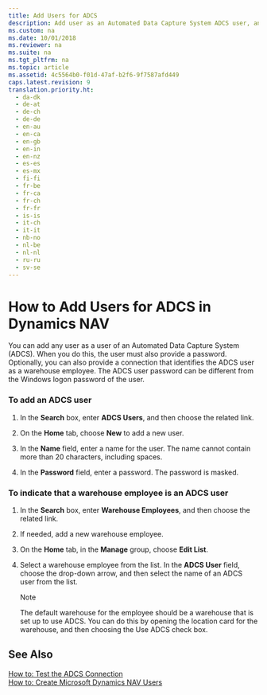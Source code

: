 ```yaml
---
title: Add Users for ADCS
description: Add user as an Automated Data Capture System ADCS user, and optionally provide a connection that identifies ADCS user as a warehouse employee.
ms.custom: na
ms.date: 10/01/2018
ms.reviewer: na
ms.suite: na
ms.tgt_pltfrm: na
ms.topic: article
ms.assetid: 4c5564b0-f01d-47af-b2f6-9f7587afd449
caps.latest.revision: 9
translation.priority.ht:
  - da-dk
  - de-at
  - de-ch
  - de-de
  - en-au
  - en-ca
  - en-gb
  - en-in
  - en-nz
  - es-es
  - es-mx
  - fi-fi
  - fr-be
  - fr-ca
  - fr-ch
  - fr-fr
  - is-is
  - it-ch
  - it-it
  - nb-no
  - nl-be
  - nl-nl
  - ru-ru
  - sv-se
---
```

# How to Add Users for ADCS in Dynamics NAV
You can add any user as a user of an Automated Data Capture System \(ADCS\). When you do this, the user must also provide a password. Optionally, you can also provide a connection that identifies the ADCS user as a warehouse employee. The ADCS user password can be different from the Windows logon password of the user.  

### To add an ADCS user  

1.  In the **Search** box, enter **ADCS Users**, and then choose the related link.  

2.  On the **Home** tab, choose **New** to add a new user.  

3.  In the **Name** field, enter a name for the user. The name cannot contain more than 20 characters, including spaces.  

4.  In the **Password** field, enter a password. The password is masked.  

### To indicate that a warehouse employee is an ADCS user  

1.  In the **Search** box, enter **Warehouse Employees**, and then choose the related link.  

2.  If needed, add a new warehouse employee.  

3.  On the **Home** tab, in the **Manage** group, choose **Edit List**.  

4.  Select a warehouse employee from the list. In the **ADCS User** field, choose the drop-down arrow, and then select the name of an ADCS user from the list.  

    > [!NOTE]  
    >  The default warehouse for the employee should be a warehouse that is set up to use ADCS. You can do this by opening the location card for the warehouse, and then choosing the Use ADCS check box.   

## See Also  
 [How to: Test the ADCS Connection](How-to--Test-the-ADCS-Connection.md)   
 [How to: Create Microsoft Dynamics NAV Users](How-to--Create-Microsoft-Dynamics-NAV-Users.md)  
  <!--[ADCS Users](\($-N_7710-ADCS-Users-$\).md)-->   
